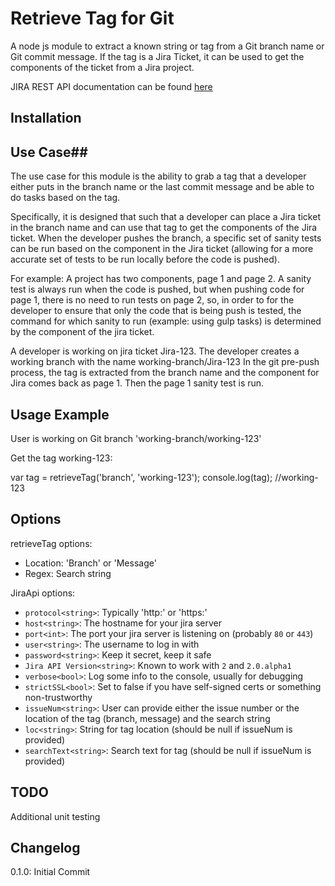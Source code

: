 # Retrieve Tag for Git #

A node js module to extract a known string or tag from a Git branch name or Git commit message. If the tag is a Jira Ticket,
it can be used to get the components of the ticket from a Jira project.

JIRA REST API documentation can be found [here](http://docs.atlassian.com/jira/REST/latest/)

## Installation ##

## Use Case##
The use case for this module is the ability to grab a tag that a developer either puts in the branch name or the last
commit message and be able to do tasks based on the tag.

Specifically, it is designed that such that a developer can place a Jira ticket in the branch name and can use that tag
to get the components of the Jira ticket. When the developer pushes the branch, a specific set of sanity tests can be run
based on the component in the Jira ticket (allowing for a more accurate set of tests to be run locally before the code is
pushed).

For example:
A project has two components, page 1 and page 2. A sanity test is always run when the code is pushed, but when pushing
code for page 1, there is no need to run tests on page 2, so, in order to for the developer to ensure that only the code
that is being push is tested, the command for which sanity to run (example: using gulp tasks) is determined by the component
of the jira ticket.

A developer is working on jira ticket Jira-123. The developer creates a working branch with the name working-branch/Jira-123
In the git pre-push process, the tag is extracted from the branch name and the component for Jira comes back as page 1.
Then the page 1 sanity test is run.

## Usage Example ##
User is working on Git branch 'working-branch/working-123'

Get the tag working-123:

var tag = retrieveTag('branch', 'working-123');
console.log(tag); //working-123

## Options ##

retrieveTag options:
* Location: 'Branch' or 'Message'
* Regex: Search string

JiraApi options:
*  `protocol<string>`: Typically 'http:' or 'https:'
*  `host<string>`: The hostname for your jira server
*  `port<int>`: The port your jira server is listening on (probably `80` or `443`)
*  `user<string>`: The username to log in with
*  `password<string>`: Keep it secret, keep it safe
*  `Jira API Version<string>`: Known to work with `2` and `2.0.alpha1`
*  `verbose<bool>`: Log some info to the console, usually for debugging
*  `strictSSL<bool>`: Set to false if you have self-signed certs or something non-trustworthy
*  `issueNum<string>`: User can provide either the issue number or the location of the tag (branch, message) and the search string
*  `loc<string>`: String for tag location (should be null if issueNum is provided)
*  `searchText<string>`: Search text for tag (should be null if issueNum is provided)

## TODO ##
Additional unit testing

## Changelog ##
0.1.0: Initial Commit
